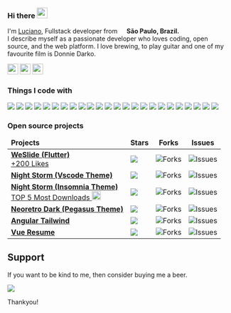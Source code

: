 ### Hi there <img src="https://wefixit.com.br/signature/images/hi.gif" width="24"> 
<p>I'm <a href="https://lanno.dev">Luciano</a>, Fullstack developer from <img src="https://cdn-icons-png.flaticon.com/512/197/197386.png" width="13"/> <b>São Paulo, Brazil. </b><br>
I describe myself as a passionate developer who loves coding, open source, and the web platform. I love brewing, to play guitar and one of my favourite film is Donnie Darko.</p>

<a href="https://www.linkedin.com/in/lucianowork"><img height= "24" src= "https://img.shields.io/badge/LinkedIn-0e76a8?style=for-the-badge&logo=linkedin&logoColor=white"></a>
<a href="https://www.instagram.com/lanno__"><img height= "24" src= "https://img.shields.io/badge/Instagram-833AB4?style=for-the-badge&logo=instagram&logoColor=white"></a>
<a href="mailto:workingluciano@gmail.com"><img height= "24" src= "https://img.shields.io/badge/Gmail-EA4335?style=for-the-badge&logo=gmail&logoColor=white"></a>

<h3>Things I code with</h3>
<p>
    <img src= "https://img.shields.io/badge/Dart-ef4444?style=flat-square&logo=dart&logoColor=white">
    <img src= "https://img.shields.io/badge/JavaScript-f97316?style=flat-square&logo=javascript&logoColor=white">
    <img src= "https://img.shields.io/badge/C%23-f59e0b?style=flat-square&logo=c-sharp&logoColor=white">
    <img src= "https://img.shields.io/badge/PHP-eab308?style=flat-square&logo=php&logoColor=white">
    <img src= "https://img.shields.io/badge/TypeScript-84cc16?style=flat-square&logo=typescript&logoColor=white">
    <img src= "https://img.shields.io/badge/Laravel-22c55e?style=flat-square&logo=laravel&logoColor=white">
    <img src= "https://img.shields.io/badge/Flutter-10b981?style=flat-square&logo=flutter&logoColor=white">
    <img src= "https://img.shields.io/badge/Angular-14b8a6?style=flat-square&logo=angular&logoColor=white">
    <img src= "https://img.shields.io/badge/AngularJS-06b6d4?style=flat-square&logo=angularjs&logoColor=white">
    <img src= "https://img.shields.io/badge/Bootstrap-0ea5e9?style=flat-square&logo=bootstrap&logoColor=white">
    <img src= "https://img.shields.io/badge/Node.js-3b82f6?style=flat-square&logo=nodedotjs&logoColor=white">
    <img src= "https://img.shields.io/badge/HTML5-6366f1?style=flat-square&logo=html5&logoColor=white">
    <img src= "https://img.shields.io/badge/CSS3-8b5cf6?style=flat-square&logo=css3&logoColor=white">
    <img src= "https://img.shields.io/badge/jQuery-a855f7?style=flat-square&logo=jquery&logoColor=white">
    <img src= "https://img.shields.io/badge/SQLite-d946ef?style=flat-square&logo=sqlite&logoColor=white">
    <img src= "https://img.shields.io/badge/MySQL-ec4899?style=flat-square&logo=mysql&logoColor=white">
    <img src= "https://img.shields.io/badge/Microsoft_SQL-f43f5e?style=flat-square&logo=microsoft-sql-server&logoColor=white">
    <img src= "https://img.shields.io/badge/VS_Code-f97316?style=flat-square&logo=visual%20studio%20code&logoColor=white">
    <!-- <img src= "https://img.shields.io/badge/npm-7c3aed?style=flat-square&logo=npm&logoColor=white"> -->
    <img src= "https://img.shields.io/badge/Apache-f59e0b?style=flat-square&logo=apache&logoColor=white">
    <img src= "https://img.shields.io/badge/Git-eab308?style=flat-square&logo=git&logoColor=white">
    <img src= "https://img.shields.io/badge/Windows-84cc16?style=flat-square&logo=windows&logoColor=white">
    <img src="https://img.shields.io/badge/-Brave-22c55e?style=flat-square&logo=brave&logoColor=white" />
    <img src="https://img.shields.io/badge/-Insomnia-10b981?style=flat-square&logo=insomnia&logoColor=white" />
    <img src="https://img.shields.io/badge/Tailwind -0ea5e9?style=flat-square&logo=tailwind-css&logoColor=white" />
<p>

<h3>Open source projects</h3>
<table>
  <thead align="center">
    <tr border: none;>
      <td align="left"><b>Projects</b></td>
      <td><b>Stars</b></td>
      <td><b>Forks</b></td>
      <td><b>Issues</b></td>
    </tr>
  </thead>
  <tbody>
    <tr>
      <td>
        <a href="https://github.com/luciano-work/we_slide">
          <b>WeSlide (Flutter)</b>
        </a><br>
        <a href="https://pub.dev/packages/we_slide">
          +200 Likes
        </a>
      </td>
      <td>
        <img src="https://img.shields.io/github/stars/luciano-work/we_slide?style=flat-square&labelColor=343b41&colorB=3498db">
      </td>
      <td>
        <img alt="Forks" src="https://img.shields.io/github/forks/luciano-work/we_slide?style=flat-square&labelColor=343b41&colorB=27ae60"/>
      </td>
      <td>
        <img alt="Issues" src="https://img.shields.io/github/issues/luciano-work/we_slide?style=flat-square&labelColor=343b41&colorB=e74c3c"/>
      </td>
    </tr>
    <tr>
      <td>
        <a href="https://github.com/luciano-work/night-storm-theme">
          <b>Night Storm (Vscode Theme)</b>
        </a>
      </td>
      <td>
        <img src="https://img.shields.io/github/stars/luciano-work/night-storm-theme?style=flat-square&labelColor=343b41&colorB=3498db">
      </td>
      <td>
        <img alt="Forks" src="https://img.shields.io/github/forks/luciano-work/night-storm-theme?style=flat-square&labelColor=343b41&colorB=27ae60"/>
      </td>
      <td>
        <img alt="Issues" src="https://img.shields.io/github/issues/luciano-work/night-storm-theme?style=flat-square&labelColor=343b41&colorB=e74c3c"/>
      </td>
    </tr>
    <tr>
      <td>
        <a href="https://github.com/luciano-work/insomnia-plugin-theme-night-storm">
          <b>Night Storm (Insomnia Theme)</b>
        </a><br>
        <a href="https://insomnia.rest/plugins">
            TOP 5 Most Downloads 
            <img src="https://cdn-icons-png.flaticon.com/512/610/610333.png" width="20"/>
        </a>
      </td>
      <td>
        <img src="https://img.shields.io/github/stars/luciano-work/insomnia-plugin-theme-night-storm?style=flat-square&labelColor=343b41&colorB=3498db">
      </td>
      <td>
        <img alt="Forks" src="https://img.shields.io/github/forks/luciano-work/insomnia-plugin-theme-night-storm?style=flat-square&labelColor=343b41&colorB=27ae60"/>
      </td>
      <td>
        <img alt="Issues" src="https://img.shields.io/github/issues/luciano-work/insomnia-plugin-theme-night-storm?style=flat-square&labelColor=343b41&colorB=e74c3c"/>
      </td>
    </tr>
    <tr>
      <td>
        <a href="https://github.com/luciano-work/neoretro">
          <b>Neoretro Dark (Pegasus Theme)</b>
        </a>
      </td>
      <td>
        <img src="https://img.shields.io/github/stars/luciano-work/neoretro?style=flat-square&labelColor=343b41&colorB=3498db">
      </td>
      <td>
        <img alt="Forks" src="https://img.shields.io/github/forks/luciano-work/neoretro?style=flat-square&labelColor=343b41&colorB=27ae60"/>
      </td>
      <td>
        <img alt="Issues" src="https://img.shields.io/github/issues/luciano-work/neoretro?style=flat-square&labelColor=343b41&colorB=e74c3c"/>
      </td>
    </tr>
    <tr>
      <td>
        <a href="https://github.com/luciano-work/angular-tailwind">
          <b>Angular Tailwind</b>
        </a>
      </td>
      <td>
        <img src="https://img.shields.io/github/stars/luciano-work/angular-tailwind?style=flat-square&labelColor=343b41&colorB=3498db">
      </td>
      <td>
        <img alt="Forks" src="https://img.shields.io/github/forks/luciano-work/angular-tailwind?style=flat-square&labelColor=343b41&colorB=27ae60"/>
      </td>
      <td>
        <img alt="Issues" src="https://img.shields.io/github/issues/luciano-work/angular-tailwind?style=flat-square&labelColor=343b41&colorB=e74c3c"/>
      </td>
    </tr>
    <tr>
      <td>
        <a href="https://github.com/luciano-work/vue-resume">
          <b>Vue Resume</b>
        </a>
      </td>
      <td>
        <img src="https://img.shields.io/github/stars/luciano-work/vue-resume?style=flat-square&labelColor=343b41&colorB=3498db">
      </td>
      <td>
        <img alt="Forks" src="https://img.shields.io/github/forks/luciano-work/vue-resume?style=flat-square&labelColor=343b41&colorB=27ae60"/>
      </td>
      <td>
        <img alt="Issues" src="https://img.shields.io/github/issues/luciano-work/vue-resume?style=flat-square&labelColor=343b41&colorB=e74c3c"/>
      </td>
    </tr>
  </tbody>
</table>


## Support
If you want to be kind to me, then consider buying me a beer.

<a href="https://www.buymeacoffee.com/lanno"><img src="https://img.buymeacoffee.com/button-api/?text=Buy me a beer&emoji=🍺&slug=lanno&button_colour=FFDD00&font_colour=000000&font_family=Cookie&outline_colour=000000&coffee_colour=ffffff"></a>

Thankyou!
